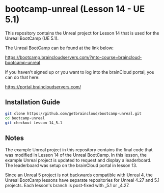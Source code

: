 # bootcamp-unreal (Lesson 14 - UE 5.1)

This repository contains the Unreal project for Lesson 14 that is used for the Unreal BootCamp (UE 5.1).

The Unreal BootCamp can be found at the link below:

https://bootcamp.braincloudservers.com/?mto-course=braincloud-bootcamp-unreal


If you haven't signed up or you want to log into the brainCloud portal, you can do that here:

https://portal.braincloudservers.com/


## Installation Guide

```bash
git clone https://github.com/getbraincloud/bootcamp-unreal.git
cd bootcamp-unreal
git checkout Lesson-14_5.1
```

## Notes

The example Unreal project in this repository contains the final code that was modified in Lesson 14 of the Unreal BootCamp. In this lesson, the example Unreal project is updated to request and display a leaderboard. The leaderboard was setup on the brainCloud portal in lesson 13.

Since an Unreal 5 project is not backwards compatible with Unreal 4, the Unreal BootCamp lessons have separate repositories for Unreal 4.27 and 5.1 projects. Each lesson's branch is post-fixed with _5.1 or _4.27.
